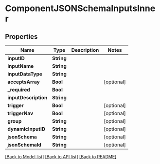 # ComponentJSONSchemaInputsInner

## Properties
Name | Type | Description | Notes
------------ | ------------- | ------------- | -------------
**inputID** | **String** |  | 
**inputName** | **String** |  | 
**inputDataType** | **String** |  | 
**acceptsArray** | **Bool** |  | [optional] 
**_required** | **Bool** |  | 
**inputDescription** | **String** |  | 
**trigger** | **Bool** |  | [optional] 
**triggerNav** | **Bool** |  | [optional] 
**group** | **String** |  | [optional] 
**dynamicInputID** | **String** |  | [optional] 
**jsonSchema** | **String** |  | [optional] 
**jsonSchemaId** | **String** |  | [optional] 

[[Back to Model list]](../README.md#documentation-for-models) [[Back to API list]](../README.md#documentation-for-api-endpoints) [[Back to README]](../README.md)


